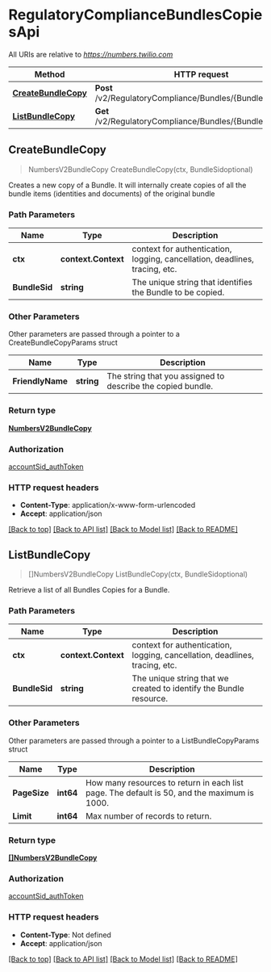 # RegulatoryComplianceBundlesCopiesApi

All URIs are relative to *https://numbers.twilio.com*

Method | HTTP request | Description
------------- | ------------- | -------------
[**CreateBundleCopy**](RegulatoryComplianceBundlesCopiesApi.md#CreateBundleCopy) | **Post** /v2/RegulatoryCompliance/Bundles/{BundleSid}/Copies | 
[**ListBundleCopy**](RegulatoryComplianceBundlesCopiesApi.md#ListBundleCopy) | **Get** /v2/RegulatoryCompliance/Bundles/{BundleSid}/Copies | 



## CreateBundleCopy

> NumbersV2BundleCopy CreateBundleCopy(ctx, BundleSidoptional)



Creates a new copy of a Bundle. It will internally create copies of all the bundle items (identities and documents) of the original bundle

### Path Parameters


Name | Type | Description
------------- | ------------- | -------------
**ctx** | **context.Context** | context for authentication, logging, cancellation, deadlines, tracing, etc.
**BundleSid** | **string** | The unique string that identifies the Bundle to be copied.

### Other Parameters

Other parameters are passed through a pointer to a CreateBundleCopyParams struct


Name | Type | Description
------------- | ------------- | -------------
**FriendlyName** | **string** | The string that you assigned to describe the copied bundle.

### Return type

[**NumbersV2BundleCopy**](NumbersV2BundleCopy.md)

### Authorization

[accountSid_authToken](../README.md#accountSid_authToken)

### HTTP request headers

- **Content-Type**: application/x-www-form-urlencoded
- **Accept**: application/json

[[Back to top]](#) [[Back to API list]](../README.md#documentation-for-api-endpoints)
[[Back to Model list]](../README.md#documentation-for-models)
[[Back to README]](../README.md)


## ListBundleCopy

> []NumbersV2BundleCopy ListBundleCopy(ctx, BundleSidoptional)



Retrieve a list of all Bundles Copies for a Bundle.

### Path Parameters


Name | Type | Description
------------- | ------------- | -------------
**ctx** | **context.Context** | context for authentication, logging, cancellation, deadlines, tracing, etc.
**BundleSid** | **string** | The unique string that we created to identify the Bundle resource.

### Other Parameters

Other parameters are passed through a pointer to a ListBundleCopyParams struct


Name | Type | Description
------------- | ------------- | -------------
**PageSize** | **int64** | How many resources to return in each list page. The default is 50, and the maximum is 1000.
**Limit** | **int64** | Max number of records to return.

### Return type

[**[]NumbersV2BundleCopy**](NumbersV2BundleCopy.md)

### Authorization

[accountSid_authToken](../README.md#accountSid_authToken)

### HTTP request headers

- **Content-Type**: Not defined
- **Accept**: application/json

[[Back to top]](#) [[Back to API list]](../README.md#documentation-for-api-endpoints)
[[Back to Model list]](../README.md#documentation-for-models)
[[Back to README]](../README.md)

